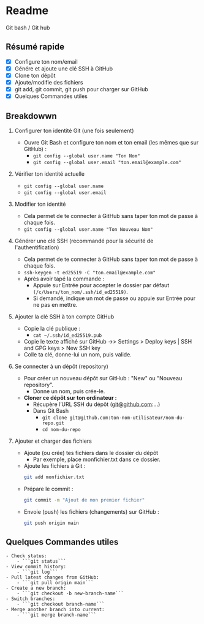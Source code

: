# Readme 
Git bash / Git hub

## Résumé rapide
- [x] Configure ton nom/email
- [x] Génére et ajoute une clé SSH à GitHub
- [x] Clone ton dépôt
- [x] Ajoute/modifie des fichiers
- [x] git add, git commit, git push pour charger sur GitHub
- [x] Quelques Commandes utiles

## Breakdowwn

1. Configurer ton identité Git (une fois seulement)
	- Ouvre Git Bash et configure ton nom et ton email (les mêmes que sur GitHub) :
		- ```git config --global user.name "Ton Nom"```
		- ```git config --global user.email "ton.email@example.com"```
2. Vérifier ton identité actuelle
	- ```git config --global user.name```
	- ```git config --global user.email```
2. Modifier ton identité
	- Cela permet de te connecter à GitHub sans taper ton mot de passe à chaque fois. 
	- ```git config --global user.name "Ton Nouveau Nom"```
2. Générer une clé SSH (recommandé pour la sécurité de l'authentification)	
	- Cela permet de te connecter à GitHub sans taper ton mot de passe à chaque fois. 
	- ```ssh-keygen -t ed25519 -C "ton.email@example.com"```
	- Après avoir tapé la commande :
		- Appuie sur Entrée pour accepter le dossier par défaut `(/c/Users/ton_nom/.ssh/id_ed25519)`.
		- Si demandé, indique un mot de passe ou appuie sur Entrée pour ne pas en mettre.

3. Ajouter la clé SSH à ton compte GitHub	
	- Copie la clé publique :
		- ```cat ~/.ssh/id_ed25519.pub```
	- Copie le texte affiché sur GitHub 
		->> Settings > Deploy keys | SSH and GPG keys > New SSH key
	- Colle ta clé, donne-lui un nom, puis valide.
4. Se connecter à un dépôt (repository)
	- Pour créer un nouveau dépôt sur GitHub : "New" ou "Nouveau repository".
		- Donne un nom, puis crée-le.
	- **Cloner ce dépôt sur ton ordinateur :** 
		- Récupère l’URL SSH du dépôt (git@github.com:...)
		- Dans Git Bash 
			- ```git clone git@github.com:ton-nom-utilisateur/nom-du-repo.git```
			- ```cd nom-du-repo```
5. Ajouter et charger des fichiers
	- Ajoute (ou crée) tes fichiers dans le dossier du dépôt
		- Par exemple, place monfichier.txt dans ce dossier.
	- Ajoute les fichiers à Git :		
		```bash
		git add monfichier.txt
		```
	- Prépare le commit :
		```bash
		git commit -m "Ajout de mon premier fichier"
		```
	- Envoie (push) les fichiers (changements) sur GitHub :
		```bash
		git push origin main		
		```
## Quelques Commandes utiles
	- Check status:
		- ```git status```
	- View commit history:
		- ```git log```
	- Pull latest changes from GitHub:
		- ```git pull origin main```
	- Create a new branch:
		- ```git checkout -b new-branch-name```
	- Switch branches:
		- ```git checkout branch-name```
	- Merge another branch into current:
		- ```git merge branch-name```
